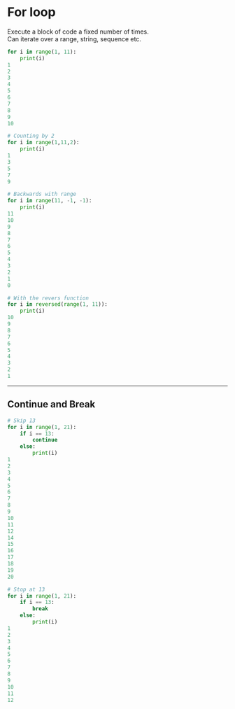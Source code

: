 # For loop
Execute a block of code a fixed number of times.  
Can iterate over a range, string, sequence etc.

```python
for i in range(1, 11):
    print(i)
1
2
3
4
5
6
7
8
9
10

# Counting by 2
for i in range(1,11,2):
    print(i)
1
3
5
7
9

# Backwards with range
for i in range(11, -1, -1):
    print(i)
11
10
9
8
7
6
5
4
3
2
1
0

# With the revers function
for i in reversed(range(1, 11)):
    print(i)
10
9
8
7
6
5
4
3
2
1
```
___
## Continue and Break
```python
# Skip 13
for i in range(1, 21):
    if i == 13:
        continue
    else:
        print(i)
1
2
3
4
5
6
7
8
9
10
11
12
14
15
16
17
18
19
20

# Stop at 13
for i in range(1, 21):
    if i == 13:
        break
    else:
        print(i)
1
2
3
4
5
6
7
8
9
10
11
12
```